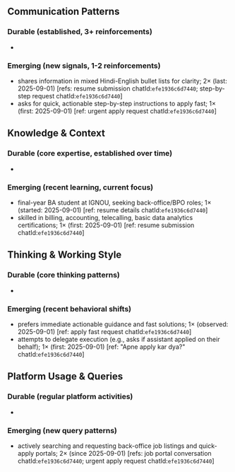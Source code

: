 ## Communication Patterns
### Durable (established, 3+ reinforcements)
-

### Emerging (new signals, 1-2 reinforcements)
- shares information in mixed Hindi-English bullet lists for clarity; 2× (last: 2025-09-01) [refs: resume submission chatId:`efe1936c6d7440`; step-by-step request chatId:`efe1936c6d7440`]
- asks for quick, actionable step-by-step instructions to apply fast; 1× (first: 2025-09-01) [ref: urgent apply request chatId:`efe1936c6d7440`]

## Knowledge & Context
### Durable (core expertise, established over time)
-

### Emerging (recent learning, current focus)
- final-year BA student at IGNOU, seeking back-office/BPO roles; 1× (started: 2025-09-01) [ref: resume details chatId:`efe1936c6d7440`]
- skilled in billing, accounting, telecalling, basic data analytics certifications; 1× (first: 2025-09-01) [ref: resume submission chatId:`efe1936c6d7440`]

## Thinking & Working Style
### Durable (core thinking patterns)
-

### Emerging (recent behavioral shifts)
- prefers immediate actionable guidance and fast solutions; 1× (observed: 2025-09-01) [ref: apply fast request chatId:`efe1936c6d7440`]
- attempts to delegate execution (e.g., asks if assistant applied on their behalf); 1× (first: 2025-09-01) [ref: "Apne apply kar dya?" chatId:`efe1936c6d7440`]

## Platform Usage & Queries
### Durable (regular platform activities)
-

### Emerging (new query patterns)
- actively searching and requesting back-office job listings and quick-apply portals; 2× (since 2025-09-01) [refs: job portal conversation chatId:`efe1936c6d7440`; urgent apply request chatId:`efe1936c6d7440`]